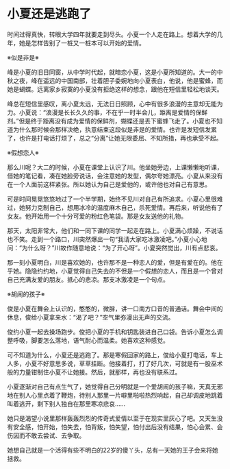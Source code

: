 # 小夏还是逃跑了

时间过得真快，转眼大学四年就要走到尽头。小夏一个人走在路上。想着大学的几年，她是怎样告别了一桩又一桩本可以开始的爱情。

※似是非是※

峰是小夏的旧日同窗，从中学时代起，就暗恋小夏，这是小夏所知道的。大一的中秋之夜，峰在遥远的中国南部，壮着胆子委婉地向小夏表白，他说，他是蜜蜂，而她是蝴蝶。远离家乡寂寞的小夏没有拒绝这样的想念，跟他在短信里轻松地谈天。

峰总在短信里感叹，离小夏太远，无法日日照顾，心中有很多浪漫的主意却无能为力。小夏说：“浪漫是长长久久的事，不在乎一时半会儿，距离是爱情的保鲜剂。”但是终于距离没有成为爱情的保鲜剂，蝴蝶还是丢下蜜蜂飞走了。小夏也不知道为什么那时候会那样决绝，执意结束这段似是非是的爱情。也许是发短信发累了，也许是打电话打烦了，总之“分离”让她无限委屈、不知所措，再也承受不起。

※假想恋人※

那么川呢？大二的时候，小夏在课堂上认识了川。他坐她旁边，上课懒懒地听课，借她的笔记看，凑在她脸旁说话，会注意她的发型，偶尔夸她漂亮。小夏从来没有在一个人面前这样紧张。所以她认为自己是爱他的，或许他也对自己有意思。

可是时间晃晃悠悠地过了一个半学期，始终不见川对自己有所追求。小夏心里很难过，她努力克制自己，想用冰冷的温度麻木自己，杀死爱情。再后来，听说他有了女友。他开始用一个十分可爱的粉红色笔袋。那是女友送他的礼物。

那天，太阳非常大，他们和一同下课的同学一起走在路上。小夏满心烦躁，不说话也不笑。走到一个路口，川突然爆出一句“我请大家吃冰激凌吧。”小夏小心地问：“为什么呀？”川故作随意地说：“为了开心呀”。小夏突然觉出，川有点悲哀。

那一刻小夏明白，川是喜欢她的，也许那不是一种恋人的爱，但是有爱在的。他在乎她。隐隐约约地，小夏觉得自己失去的不但是一个假想的恋人，而且是一个曾对自己充满友爱的朋友。抵心的悲凉。那支冰激凌是一个句点。

※胡闹的孩子※

俊是小夏在舞会上认识的，憨憨的，微胖，讲一口南方口音的普通话。舞会中间的休息，俊给小夏拿来水：“渴了吧？”空气里弥漫出无声的交流。

俊约小夏一起去操场跑步。俊把小夏的手机和钥匙装进自己口袋。告诉小夏怎么调整呼吸，脚要怎么落地，语气耐心而温柔。她喜欢这种感觉。

可不知道为什么，小夏还是逃跑了。那是寒假回家的路上，俊给小夏打电话，车上人多，小夏不好意思多说，草草挂断。他接着打，打了好几次，可就是有一股巫术般的力量钳制住小夏不让她接。然后，就那样，再也没有联系过。

小夏逐渐对自己有点生气了，她觉得自己分明就是一个爱胡闹的孩子嘛，天真无邪地在别人心里点着了鞭炮，待别人那里一片噼里啪啦热烈响起，自己却调皮地跳着叫着逃开，剩下别人独自在那里寒凉悲哀……

她只是渴望小说里那样轰轰烈烈的传奇式爱情以至于在现实里灰心了吧。又天生没有安全感，怕开始，怕失去，怕背叛，怕失望，怕付出后没有结果，怕心会累、会伤因而不敢去尝试、去争取。

她想自己就是一个活得有些不明白的22岁的傻丫头，总有一天她的王子会来将她拯救。